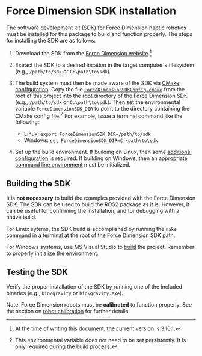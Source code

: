 <!-- License

Copyright 2022-2023 Neuromechatronics Lab, Carnegie Mellon University

Created by: a. whit. (nml@whit.contact)

This Source Code Form is subject to the terms of the Mozilla Public
License, v. 2.0. If a copy of the MPL was not distributed with this
file, You can obtain one at https://mozilla.org/MPL/2.0/.
-->

# Force Dimension SDK installation

The software development kit (SDK) for Force Dimension haptic robotics must be 
installed for this package to build and function properly. The steps for 
installing the SDK are as follows:

1. Download the SDK from the [Force Dimension website].[^1] 
2. Extract the SDK to a desired location in the target computer's filesystem 
   (e.g., `/path/to/sdk` or `C:\path\to\sdk`).
3. The build system must then be made aware of the SDK via 
   [CMake configuration]. Copy the file 
   [`ForceDimensionSDKConfig.cmake`](/ForceDimensionSDKConfig.cmake) from the 
   root of this project into the root directory of the Force Dimension SDK 
   (e.g., `/path/to/sdk` or `C:\path\to\sdk`). Then set the environmental 
   variable `ForceDimensionSDK_DIR` to point to the directory containing the 
   CMake config file.[^2] For example, issue a terminal command like the 
   following:
   
   * Linux: `export ForceDimensionSDK_DIR=/path/to/sdk`
   * Windows: `set ForceDimensionSDK_DIR=C:\path\to\sdk`
   
4. Set up the build environment. If building on Linux, then some 
   [additional configuration](doc/markdown/installation-sdk-linux.md) is 
   required. If building on Windows, then an appropriate 
   [command line environment][msvc_terminal] must be initialized.

[^1]: At the time of writing this document, the current version is 3.16.1.

[^2]: This environmental variable does not need to be set persistently. It is 
      only required during the build process.

## Building the SDK

It is **not necessary** to build the examples provided with the Force Dimension 
SDK. The SDK can be used to build the ROS2 package as it is. However, it can be 
useful for confirming the installation, and for debugging with a native build.

For Linux sytems, the SDK build is accomplished by running the `make` command 
in a terminal at the root of the Force Dimension SDK path.

For Windows systems, use MS Visual Studio to [build][msvc_build] the project. 
Remember to properly [initialize the environment][msvc_terminal].

## Testing the SDK

Verify the proper installation of the SDK by running one of the included 
binaries (e.g., `bin/gravity` or `bin\gravity.exe`).

Note: Force Dimension robots must be **calibrated** to function properly. See 
the section on [robot calibration](calibration.md) for further details.


<!------------------------------------------------------------------------------
  REFERENCES
------------------------------------------------------------------------------->

[Force Dimension website]: https://www.forcedimension.com/software/sdk

[CMake configuration]: https://cmake.org/cmake/help/latest/guide/using-dependencies/index.html

[msvc_terminal]: https://docs.microsoft.com/en-us/cpp/build/building-on-the-command-line?view=msvc-170


[msvc_build]: https://docs.microsoft.com/en-us/visualstudio/ide/compiling-and-building-in-visual-studio?view=vs-2022


